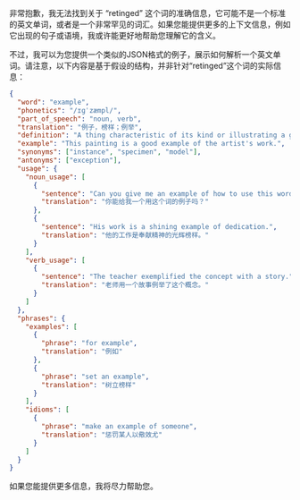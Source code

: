 非常抱歉，我无法找到关于 “retinged” 这个词的准确信息，它可能不是一个标准的英文单词，或者是一个非常罕见的词汇。如果您能提供更多的上下文信息，例如它出现的句子或语境，我或许能更好地帮助您理解它的含义。

不过，我可以为您提供一个类似的JSON格式的例子，展示如何解析一个英文单词。请注意，以下内容是基于假设的结构，并非针对“retinged”这个词的实际信息：

```json
{
  "word": "example",
  "phonetics": "/ɪɡˈzæmpl/",
  "part_of_speech": "noun, verb",
  "translation": "例子，榜样；例举",
  "definition": "A thing characteristic of its kind or illustrating a general rule.",
  "example": "This painting is a good example of the artist's work.",
  "synonyms": ["instance", "specimen", "model"],
  "antonyms": ["exception"],
  "usage": {
    "noun_usage": [
      {
        "sentence": "Can you give me an example of how to use this word?",
        "translation": "你能给我一个用这个词的例子吗？"
      },
      {
        "sentence": "His work is a shining example of dedication.",
        "translation": "他的工作是奉献精神的光辉榜样。"
      }
    ],
    "verb_usage": [
      {
        "sentence": "The teacher exemplified the concept with a story.",
        "translation": "老师用一个故事例举了这个概念。"
      }
    ]
  },
  "phrases": {
    "examples": [
      {
        "phrase": "for example",
        "translation": "例如"
      },
      {
        "phrase": "set an example",
        "translation": "树立榜样"
      }
    ],
    "idioms": [
      {
        "phrase": "make an example of someone",
        "translation": "惩罚某人以儆效尤"
      }
    ]
  }
}
```

如果您能提供更多信息，我将尽力帮助您。
 